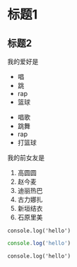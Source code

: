 # 标题1
## 标题2

我的爱好是
- 唱
- 跳
- rap
- 篮球

* 唱歌
* 跳舞
* rap
* 打篮球

我的前女友是

1. 高圆圆
2. 赵今麦
3. 迪丽热巴
4. 古力娜扎
5. 新垣结衣
6. 石原里美

`console.log('hello')`
```javascript
console.log('hello')
```
    console.log('hello')